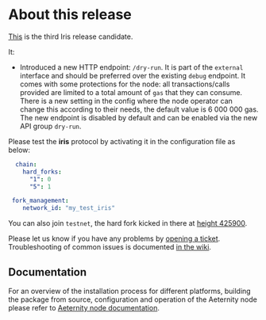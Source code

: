 # About this release

[This](https://github.com/aeternity/aeternity/releases/tag/v6.0.0-rc3) is the third Iris release candidate.

It:

* Introduced a new HTTP endpoint: `/dry-run`. It is part of the `external`
  interface and should be preferred over the existing `debug` endpoint. It
  comes with some protections for the node: all transactions/calls provided
  are limited to a total amount of `gas` that they can consume. There is a new
  setting in the config where the node operator can change this according to
  their needs, the default value is 6 000 000 gas. The new endpoint is
  disabled by default and can be enabled via the new API group `dry-run`.

Please test the **iris** protocol by activating it in the configuration file as below:

```yaml
  chain:
    hard_forks:
      "1": 0
      "5": 1

 fork_management:
    network_id: "my_test_iris"
```

You can also join `testnet`, the hard fork kicked in there at [height 425900](https://github.com/aeternity/aeternity/blob/v6.0.0-rc2/apps/aecore/src/aec_hard_forks.erl#L106).

Please let us know if you have any problems by [opening a ticket](https://github.com/aeternity/aeternity/issues).
Troubleshooting of common issues is documented [in the wiki](https://github.com/aeternity/aeternity/wiki/Troubleshooting).

## Documentation

For an overview of the installation process for different platforms,
building the package from source, configuration and operation of the Aeternity
node please refer to [Aeternity node documentation](https://docs.aeternity.io/).
